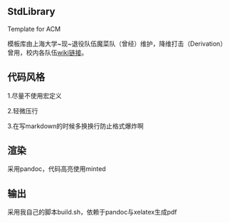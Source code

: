 ## StdLibrary

Template for ACM

模板库由上海大学~现~退役队伍魔菜队（曾经）维护，降维打击（Derivation）曾用，校内各队伍[wiki链接](https://cubercsl.cn/wiki)。

## 代码风格

1.尽量不使用宏定义

2.轻微压行

3.在写markdown的时候多换换行防止格式爆炸啊

## 渲染

采用pandoc，代码高亮使用minted

## 输出

采用我自己的脚本build.sh，依赖于pandoc与xelatex生成pdf

